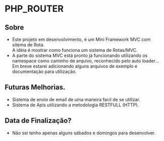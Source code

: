 # PHP_ROUTER

## Sobre
- Este projeto em desenvolvimento, é um Mini Framework MVC com sitema de Rota.<br>
A idéia é mostrar como funciona um sistema de Rotas/MVC.
- A parte do sistema MVC está pronto já funcionando utilizando os namespace como caminho de arquivo,
reconhecido pelo auto loader...
Em breve estarei adicionando alguns arquivos de exemplo e documentação para utilização.
## Futuras Melhorias.
- Sistema de envio de email de uma maneira facil de se utilizar.
- Sistema de Apis utilizando a metodologia RESTFULL (HTTP).

## Data de Finalização?
- Não sei tenho apenas alguns sábados e domingos para desenvolver.
